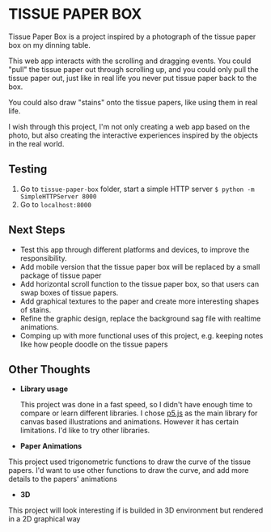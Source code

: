 # TISSUE PAPER BOX
Tissue Paper Box is a project inspired by a photograph of the tissue paper box on my dinning table.

This web app interacts with the scrolling and dragging events. You could "pull" the tissue paper out through scrolling up, and you could only pull the tissue paper out, just like in real life you never put tissue paper back to the box.

You could also draw "stains" onto the tissue papers, like using them in real life.

I wish through this project, I'm not only creating a web app based on the photo, but also creating the interactive experiences inspired by the objects in the real world.

## Testing
1. Go to `tissue-paper-box` folder, start a simple HTTP server `$ python -m SimpleHTTPServer 8000`
2. Go to `localhost:8000`


## Next Steps
- Test this app through different platforms and devices, to improve the responsibility.
- Add mobile version that the tissue paper box will be replaced by a small package of tissue paper
- Add horizontal scroll function to the tissue paper box, so that users can swap boxes of tissue papers.
- Add graphical textures to the paper and create more interesting shapes of stains.
- Refine the graphic design, replace the background sag file with realtime animations.
- Comping up with more functional uses of this project, e.g. keeping notes like how people doodle on the tissue papers


## Other Thoughts
- **Library usage**

	This project was done in a fast speed, so I didn't have enough time to compare or learn different libraries. I chose [p5.js](https://p5js.org/) as the main library for canvas based illustrations and animations. However it has certain limitations. I'd like to try other libraries.

- **Paper Animations**

This project used trigonometric functions to draw the curve of the  tissue papers. I'd want to use other functions to draw the curve, and add more details to the papers' animations

- **3D**

This project will look interesting if is builded in 3D environment but rendered in a 2D graphical way
